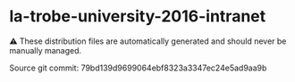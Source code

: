 # la-trobe-university-2016-intranet

:warning: These distribution files are automatically generated and should never be manually managed.

Source git commit: 79bd139d9699064ebf8323a3347ec24e5ad9aa9b
